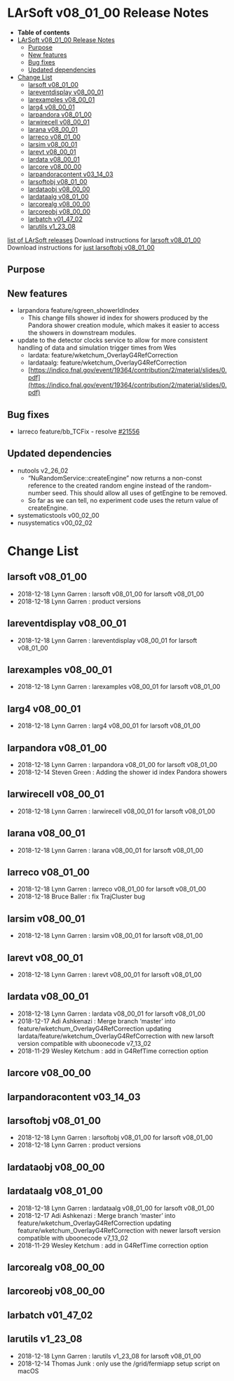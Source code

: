 LArSoft v08_01_00 Release Notes
======================================================================

-   **Table of contents**
-   [LArSoft v08_01_00 Release Notes](#LArSoft-v08_01_00-Release-Notes)
    -   [Purpose](#Purpose)
    -   [New features](#New-features)
    -   [Bug fixes](#Bug-fixes)
    -   [Updated dependencies](#Updated-dependencies)
-   [Change List](#Change-List)
    -   [larsoft v08_01_00](#larsoft-v08_01_00)
    -   [lareventdisplay v08_00_01](#lareventdisplay-v08_00_01)
    -   [larexamples v08_00_01](#larexamples-v08_00_01)
    -   [larg4 v08_00_01](#larg4-v08_00_01)
    -   [larpandora v08_01_00](#larpandora-v08_01_00)
    -   [larwirecell v08_00_01](#larwirecell-v08_00_01)
    -   [larana v08_00_01](#larana-v08_00_01)
    -   [larreco v08_01_00](#larreco-v08_01_00)
    -   [larsim v08_00_01](#larsim-v08_00_01)
    -   [larevt v08_00_01](#larevt-v08_00_01)
    -   [lardata v08_00_01](#lardata-v08_00_01)
    -   [larcore v08_00_00](#larcore-v08_00_00)
    -   [larpandoracontent v03_14_03](#larpandoracontent-v03_14_03)
    -   [larsoftobj v08_01_00](#larsoftobj-v08_01_00)
    -   [lardataobj v08_00_00](#lardataobj-v08_00_00)
    -   [lardataalg v08_01_00](#lardataalg-v08_01_00)
    -   [larcorealg v08_00_00](#larcorealg-v08_00_00)
    -   [larcoreobj v08_00_00](#larcoreobj-v08_00_00)
    -   [larbatch v01_47_02](#larbatch-v01_47_02)
    -   [larutils v1_23_08](#larutils-v1_23_08)

[list of LArSoft releases](LArSoft_release_list)
Download instructions for [larsoft v08_01_00](http://scisoft.fnal.gov/scisoft/bundles/larsoft/v08_01_00/larsoft-v08_01_00.html)
Download instructions for [just larsoftobj v08_01_00](http://scisoft.fnal.gov/scisoft/bundles/larsoftobj/v08_01_00/larsoftobj-v08_01_00.html)

Purpose
--------------------

New features
------------------------------

-   larpandora feature/sgreen_showerIdIndex
    -   This change fills shower id index for showers produced by the Pandora shower creation module, which makes it easier to access the showers in downstream modules.
-   update to the detector clocks service to allow for more consistent handling of data and simulation trigger times from Wes
    -   lardata: feature/wketchum_OverlayG4RefCorrection
    -   lardataalg: feature/wketchum_OverlayG4RefCorrection
    -   [https://indico.fnal.gov/event/19364/contribution/2/material/slides/0.pdf](https://indico.fnal.gov/event/19364/contribution/2/material/slides/0.pdf)

Bug fixes
------------------------

-   larreco feature/bb_TCFix - resolve [\#21556](/redmine/issues/21556 "Bug: Segfault in DUNE far detector reconstruction (New)")

Updated dependencies
----------------------------------------------

-   nutools v2_26_02
    -   “NuRandomService::createEngine” now returns a non-const reference to the created random engine instead of the random-number seed. This should allow all uses of getEngine to be removed.
    -   So far as we can tell, no experiment code uses the return value of createEngine.
-   systematicstools v00_02_00
-   nusystematics v00_02_02

Change List
============================

larsoft v08_01_00
------------------------------------------

-   2018-12-18 Lynn Garren : larsoft v08_01_00 for larsoft v08_01_00
-   2018-12-18 Lynn Garren : product versions

lareventdisplay v08_00_01
----------------------------------------------------------

-   2018-12-18 Lynn Garren : lareventdisplay v08_00_01 for larsoft v08_01_00

larexamples v08_00_01
--------------------------------------------------

-   2018-12-18 Lynn Garren : larexamples v08_00_01 for larsoft v08_01_00

larg4 v08_00_01
--------------------------------------

-   2018-12-18 Lynn Garren : larg4 v08_00_01 for larsoft v08_01_00

larpandora v08_01_00
------------------------------------------------

-   2018-12-18 Lynn Garren : larpandora v08_01_00 for larsoft v08_01_00
-   2018-12-14 Steven Green : Adding the shower id index Pandora showers

larwirecell v08_00_01
--------------------------------------------------

-   2018-12-18 Lynn Garren : larwirecell v08_00_01 for larsoft v08_01_00

larana v08_00_01
----------------------------------------

-   2018-12-18 Lynn Garren : larana v08_00_01 for larsoft v08_01_00

larreco v08_01_00
------------------------------------------

-   2018-12-18 Lynn Garren : larreco v08_01_00 for larsoft v08_01_00
-   2018-12-18 Bruce Baller : fix TrajCluster bug

larsim v08_00_01
----------------------------------------

-   2018-12-18 Lynn Garren : larsim v08_00_01 for larsoft v08_01_00

larevt v08_00_01
----------------------------------------

-   2018-12-18 Lynn Garren : larevt v08_00_01 for larsoft v08_01_00

lardata v08_00_01
------------------------------------------

-   2018-12-18 Lynn Garren : lardata v08_00_01 for larsoft v08_01_00
-   2018-12-17 Adi Ashkenazi : Merge branch ‘master’ into feature/wketchum_OverlayG4RefCorrection updating lardata/feature/wketchum_OverlayG4RefCorrection with new larsoft version compatible with uboonecode v7_13_02
-   2018-11-29 Wesley Ketchum : add in G4RefTime correction option

larcore v08_00_00
------------------------------------------

larpandoracontent v03_14_03
--------------------------------------------------------------

larsoftobj v08_01_00
------------------------------------------------

-   2018-12-18 Lynn Garren : larsoftobj v08_01_00 for larsoft v08_01_00
-   2018-12-18 Lynn Garren : product versions

lardataobj v08_00_00
------------------------------------------------

lardataalg v08_01_00
------------------------------------------------

-   2018-12-18 Lynn Garren : lardataalg v08_01_00 for larsoft v08_01_00
-   2018-12-17 Adi Ashkenazi : Merge branch ‘master’ into feature/wketchum_OverlayG4RefCorrection updating feature/wketchum_OverlayG4RefCorrection with newer larsoft version compatible with uboonecode v7_13_02
-   2018-11-29 Wesley Ketchum : add in G4RefTime correction option

larcorealg v08_00_00
------------------------------------------------

larcoreobj v08_00_00
------------------------------------------------

larbatch v01_47_02
--------------------------------------------

larutils v1_23_08
------------------------------------------

-   2018-12-18 Lynn Garren : larutils v1_23_08 for larsoft v08_01_00
-   2018-12-14 Thomas Junk : only use the /grid/fermiapp setup script on macOS
